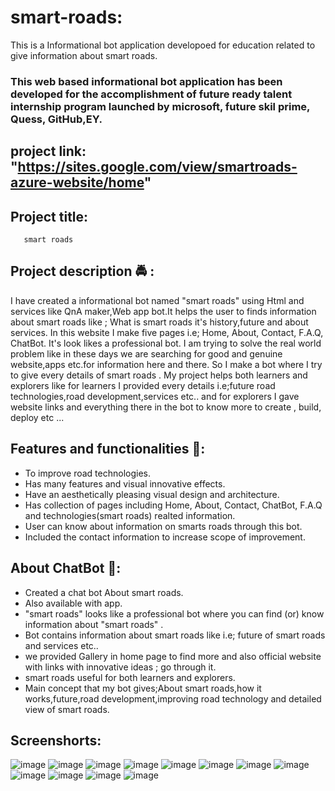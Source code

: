 # smart-roads:
This is a Informational bot application developoed for education related to give information about smart roads.
### This web based informational bot application has been developed for the accomplishment of future ready talent internship program launched by microsoft, future skil prime, Quess, GitHub,EY.

## project link: "https://sites.google.com/view/smartroads-azure-website/home"

## Project title: 
       smart roads
       
## Project description 🚔 :      
I have created a informational bot named "smart roads" using Html and services like QnA maker,Web app bot.It helps the user to finds information about smart roads like ; What is smart roads it's history,future and about services. In this website I make five pages i.e; Home, About, Contact, F.A.Q, ChatBot. It's look likes a professional bot. I am trying to solve the real world problem like in these days we are searching for  good and genuine website,apps etc.for information here and there. So I make a bot where I try to give every details of smart roads . My project helps both learners and explorers like for learners I provided every details i.e;future road technologies,road development,services etc.. and for explorers I gave website links and everything there in the bot to know more to create , build, deploy etc ...                    

## Features and functionalities 🛴:
- To improve road technologies.
- Has many features and visual innovative effects.
- Have an aesthetically pleasing visual design and architecture.
- Has collection of pages including Home, About, Contact, ChatBot, F.A.Q and technologies(smart roads) realted information.
- User can know about information on smarts roads through this bot.
- Included the contact information to increase scope of improvement.

## About ChatBot 💬: 
- Created a chat bot About smart roads.
- Also available with app.
- "smart roads" looks like a professional bot where you can find (or) know information about "smart roads" .
- Bot contains information about smart roads like i.e; future of smart roads and services etc..
- we provided Gallery in home page to find more and also official website with links with innovative ideas ; go through it.
- smart roads useful for both learners and explorers.
- Main concept that my bot gives;About smart roads,how it works,future,road development,improving road technology and detailed view of smart roads.

## Screenshorts:
![image](https://user-images.githubusercontent.com/113455993/193041066-49b50cfb-175f-4aa2-bf52-da087b72cd9b.png)
![image](https://user-images.githubusercontent.com/113455993/193041650-b2975118-563b-4f11-afbb-924dcba58bd1.png)
![image](https://user-images.githubusercontent.com/113455993/193042259-0d5124e9-14cf-4e1c-b14a-545a2cb7c5d0.png)
![image](https://user-images.githubusercontent.com/113455993/193042896-ea64b5c3-f39d-4f2d-9f28-9efa86157217.png)
![image](https://user-images.githubusercontent.com/113455993/193043081-d19188af-061c-4042-a06a-be9f8c163dad.png)
![image](https://user-images.githubusercontent.com/113455993/193043267-82ffc629-532f-4763-b0b2-31eba08f35a4.png)
![image](https://user-images.githubusercontent.com/113455993/193043472-9dbdfc59-c400-4961-805e-1101e1c942ee.png)
![image](https://user-images.githubusercontent.com/113455993/193043632-3a480a7c-305f-44bd-b040-e2e3b3cf586b.png)
![image](https://user-images.githubusercontent.com/113455993/193043847-766d1ea1-2efd-4024-816a-004a966f8e66.png)
![image](https://user-images.githubusercontent.com/113455993/193044027-901c7f5e-0f0b-449b-8163-44fce84df005.png)
![image](https://user-images.githubusercontent.com/113455993/193044183-f2122dc8-5641-4ee1-93f0-238f291210ed.png)
![image](https://user-images.githubusercontent.com/113455993/193044378-a7ec4d9f-85a7-43fa-bee9-b3c4b458df1a.png)








